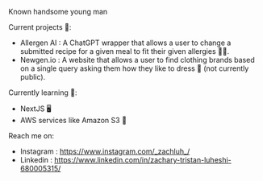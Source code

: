 Known handsome young man

Current projects 🔭:

  - Allergen AI : A ChatGPT wrapper that allows a user to change a submitted recipe for a given meal to fit their given allergies 👨‍🍳.
  - Newgen.io : A website that allows a user to find clothing brands based on a single query asking them how they like to dress 👕 (not currently public).

Currently learning 🌱:
  - NextJS 🖥️
  - AWS services like Amazon S3 📗

Reach me on:
  -  Instagram : https://www.instagram.com/_zachluh_/
  -  Linkedin : https://www.linkedin.com/in/zachary-tristan-luheshi-680005315/

<!--
**zachluh/zachluh** is a ✨ _special_ ✨ repository because its `README.md` (this file) appears on your GitHub profile.

Here are some ideas to get you started:

- 🔭 I’m currently working on ...
- 🌱 I’m currently learning ...
- 👯 I’m looking to collaborate on ...
- 🤔 I’m looking for help with ...
- 💬 Ask me about ...
- 📫 How to reach me: ...
- 😄 Pronouns: ...
- ⚡ Fun fact: ...
-->
